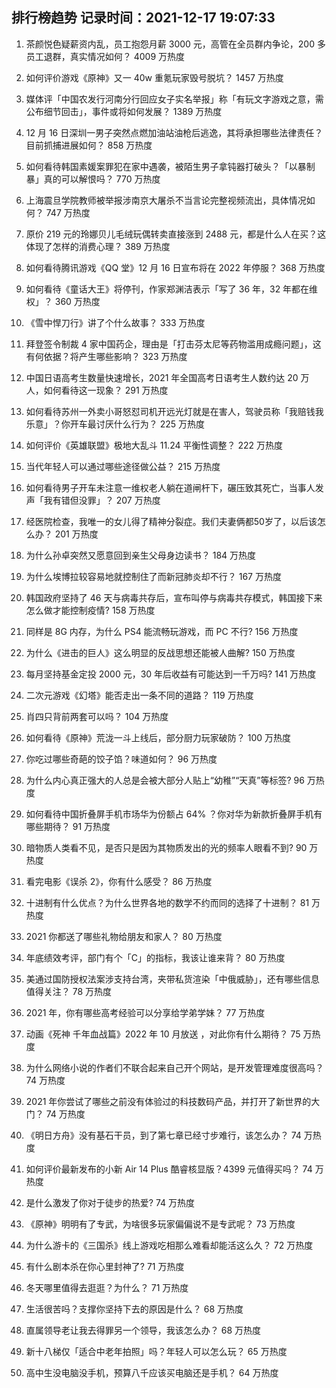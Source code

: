 
## 排行榜趋势 记录时间：2021-12-17 19:07:33
  
  1. 茶颜悦色疑薪资内乱，员工抱怨月薪 3000 元，高管在全员群内争论，200 多员工退群，真实情况如何？ 4009 万热度
    
  2. 如何评价游戏《原神》又一 40w 重氪玩家毁号脱坑？ 1457 万热度
    
  3. 媒体评「中国农发行河南分行回应女子实名举报」称「有玩文字游戏之意，需公布细节回击」，事件或将如何发展？ 1389 万热度
    
  4. 12 月 16 日深圳一男子突然点燃加油站油枪后逃逸，其将承担哪些法律责任？目前抓捕进展如何？ 858 万热度
    
  5. 如何看待韩国素媛案罪犯在家中遇袭，被陌生男子拿钝器打破头？「以暴制暴」真的可以解恨吗？ 770 万热度
    
  6. 上海震旦学院教师被举报涉南京大屠杀不当言论完整视频流出，具体情况如何？ 747 万热度
    
  7. 原价 219 元的玲娜贝儿毛绒玩偶转卖直接涨到 2488 元，都是什么人在买？这体现了怎样的消费心理？ 389 万热度
    
  8. 如何看待腾讯游戏《QQ 堂》12 月 16 日宣布将在 2022 年停服？ 368 万热度
    
  9. 如何看待《童话大王》将停刊，作家郑渊洁表示「写了 36 年，32 年都在维权」？ 360 万热度
    
  10. 《雪中悍刀行》讲了个什么故事？ 333 万热度
    
  11. 拜登签令制裁 4 家中国药企，理由是「打击芬太尼等药物滥用成瘾问题」，这有何依据？将产生哪些影响？ 323 万热度
    
  12. 中国日语高考生数量快速增长，2021 年全国高考日语考生人数约达 20 万人，如何看待这一现象？ 291 万热度
    
  13. 如何看待苏州一外卖小哥怒怼司机开远光灯就是在害人，驾驶员称「我赔钱我乐意」？你开车最讨厌什么行为？ 225 万热度
    
  14. 如何评价《英雄联盟》极地大乱斗 11.24 平衡性调整？ 222 万热度
    
  15. 当代年轻人可以通过哪些途径做公益？ 215 万热度
    
  16. 如何看待男子开车未注意一维权老人躺在道闸杆下，碾压致其死亡，当事人发声「我有错但没罪」？ 207 万热度
    
  17. 经医院检查，我唯一的女儿得了精神分裂症。我们夫妻俩都50岁了，以后该怎么办？ 201 万热度
    
  18. 为什么孙卓突然又愿意回到亲生父母身边读书？ 184 万热度
    
  19. 为什么埃博拉较容易地就控制住了而新冠肺炎却不行？ 167 万热度
    
  20. 韩国政府坚持了 46 天与病毒共存后，宣布叫停与病毒共存模式，韩国接下来怎么做才能控制疫情? 158 万热度
    
  21. 同样是 8G 内存，为什么 PS4 能流畅玩游戏，而 PC 不行? 156 万热度
    
  22. 为什么《进击的巨人》这么明显的反战思想还能被人曲解? 150 万热度
    
  23. 每月坚持基金定投 2000 元，30 年后收益有可能达到一千万吗? 141 万热度
    
  24. 二次元游戏《幻塔》能否走出一条不同的道路？ 119 万热度
    
  25. 肖四只背前两套可以吗？ 104 万热度
    
  26. 如何看待《原神》荒泷一斗上线后，部分厨力玩家破防？ 100 万热度
    
  27. 你吃过哪些奇葩的饺子馅？味道如何？ 96 万热度
    
  28. 为什么内心真正强大的人总是会被大部分人贴上“幼稚”“天真”等标签? 96 万热度
    
  29. 如何看待中国折叠屏手机市场华为份额占 64% ？你对华为新款折叠屏手机有哪些期待？ 91 万热度
    
  30. 暗物质人类看不见，是否只是因为其物质发出的光的频率人眼看不到? 90 万热度
    
  31. 看完电影《误杀 2》，你有什么感受？ 86 万热度
    
  32. 十进制有什么优点？为什么世界各地的数学不约而同的选择了十进制？ 81 万热度
    
  33. 2021 你都送了哪些礼物给朋友和家人？ 80 万热度
    
  34. 年底绩效考评，部门有个「C」的指标，我该让谁来背？ 80 万热度
    
  35. 美通过国防授权法案涉支持台湾，夹带私货渲染「中俄威胁」，还有哪些信息值得关注？ 78 万热度
    
  36. 2021 年，你有哪些高考经验可以分享给学弟学妹？ 77 万热度
    
  37. 动画《死神 千年血战篇》2022 年 10 月放送 ​​​，对此你有什么期待？ 75 万热度
    
  38. 为什么网络小说的作者们不联合起来自己开个网站，是开发管理难度很高吗？ 74 万热度
    
  39. 2021 年你尝试了哪些之前没有体验过的科技数码产品，并打开了新世界的大门？ 74 万热度
    
  40. 《明日方舟》没有基石干员，到了第七章已经寸步难行，该怎么办？ 74 万热度
    
  41. 如何评价最新发布的小新 Air 14 Plus 酷睿核显版？4399 元值得买吗？ 74 万热度
    
  42. 是什么激发了你对于徒步的热爱? 74 万热度
    
  43. 《原神》明明有了专武，为啥很多玩家偏偏说不是专武呢？ 73 万热度
    
  44. 为什么游卡的《三国杀》线上游戏吃相那么难看却能活这么久？ 72 万热度
    
  45. 有什么剧本杀在你心里封神了? 71 万热度
    
  46. 冬天哪里值得去逛逛？为什么？ 71 万热度
    
  47. 生活很苦吗？支撑你坚持下去的原因是什么？ 68 万热度
    
  48. 直属领导老让我去得罪另一个领导，我该怎么办？ 68 万热度
    
  49. 新十八梯仅「适合中老年拍照」吗？年轻人可以怎么玩？ 65 万热度
    
  50. 高中生没电脑没手机，预算八千应该买电脑还是手机？ 64 万热度
    
